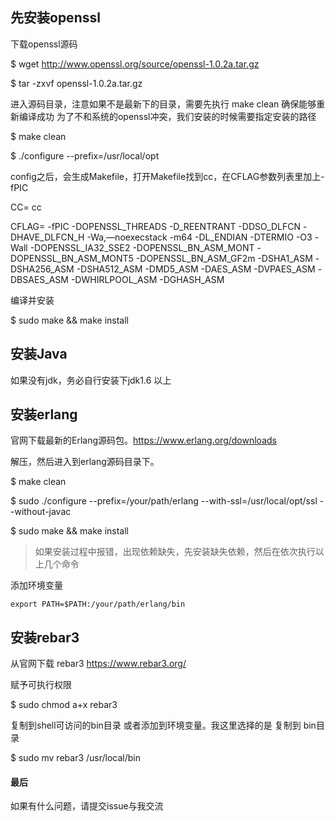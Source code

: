 ## 先安装openssl
下载openssl源码

$ wget http://www.openssl.org/source/openssl-1.0.2a.tar.gz

$ tar -zxvf openssl-1.0.2a.tar.gz

进入源码目录，注意如果不是最新下的目录，需要先执行 make clean 确保能够重新编译成功
为了不和系统的openssl冲突，我们安装的时候需要指定安装的路径

$ make clean

$ ./configure --prefix=/usr/local/opt

config之后，会生成Makefile，打开Makefile找到cc，在CFLAG参数列表里加上-fPIC

CC= cc

CFLAG= -fPIC -DOPENSSL_THREADS -D_REENTRANT -DDSO_DLFCN -DHAVE_DLFCN_H -Wa,—noexecstack -m64 -DL_ENDIAN -DTERMIO -O3 -Wall -DOPENSSL_IA32_SSE2 -DOPENSSL_BN_ASM_MONT -DOPENSSL_BN_ASM_MONT5 -DOPENSSL_BN_ASM_GF2m -DSHA1_ASM -DSHA256_ASM -DSHA512_ASM -DMD5_ASM -DAES_ASM -DVPAES_ASM -DBSAES_ASM -DWHIRLPOOL_ASM -DGHASH_ASM

编译并安装

$ sudo make && make install



## 安装Java

如果没有jdk，务必自行安装下jdk1.6 以上



## 安装erlang

官网下载最新的Erlang源码包。<https://www.erlang.org/downloads>

解压，然后进入到erlang源码目录下。

$ make clean

$ sudo ./configure  --prefix=/your/path/erlang --with-ssl=/usr/local/opt/ssl --without-javac

$ sudo make && make install 

> 如果安装过程中报错，出现依赖缺失，先安装缺失依赖，然后在依次执行以上几个命令



添加环境变量



```shell
export PATH=$PATH:/your/path/erlang/bin
```



## 安装rebar3



从官网下载 rebar3  <https://www.rebar3.org/>



赋予可执行权限



$ sudo chmod a+x rebar3



复制到shell可访问的bin目录 或者添加到环境变量。我这里选择的是 复制到 bin目录



$ sudo mv rebar3 /usr/local/bin



#### 最后

如果有什么问题，请提交issue与我交流
